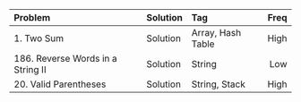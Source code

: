 | Problem| Solution | Tag | Freq |
| :---         |   :---      | :--- |     ---: |
|1. Two Sum|Solution|Array, Hash Table | High |
|186. Reverse Words in a String II|Solution|String| Low |
|20. Valid Parentheses|Solution|String, Stack| High|
